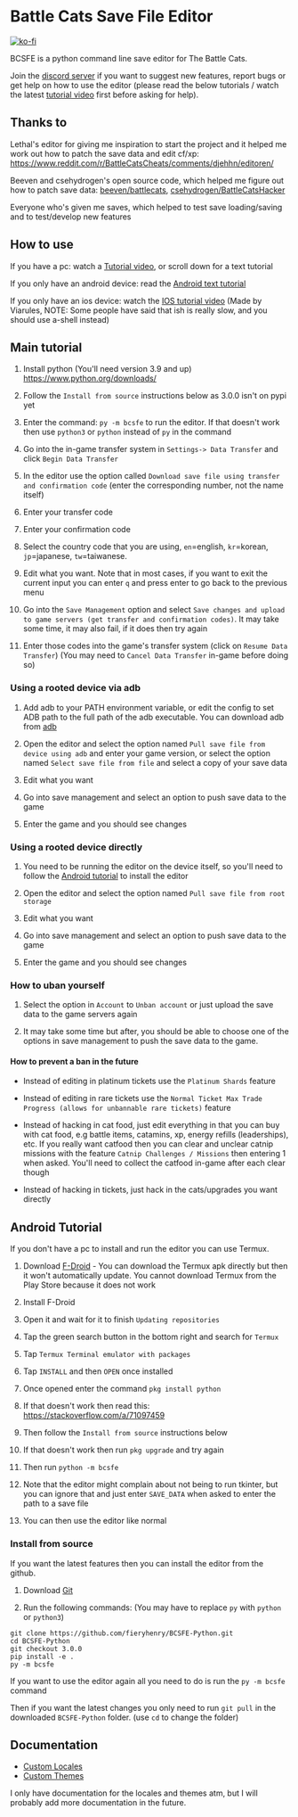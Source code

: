 # Battle Cats Save File Editor

[![ko-fi](https://ko-fi.com/img/githubbutton_sm.svg)](https://ko-fi.com/M4M53M4MN)

BCSFE is a python command line save editor for The Battle Cats.

Join the [discord server](https://discord.gg/DvmMgvn5ZB) if you want to suggest
new features, report bugs or get help on how to use the editor (please read the
below tutorials / watch the latest
[tutorial video](https://www.youtube.com/watch?v=Kr6VaLTXOSY) first before
asking for help).

## Thanks to

Lethal's editor for giving me inspiration to start the project and it helped me
work out how to patch the save data and edit cf/xp: <https://www.reddit.com/r/BattleCatsCheats/comments/djehhn/editoren/>

Beeven and csehydrogen's open source code, which helped me figure out how to
patch save data: [beeven/battlecats](https://github.com/beeven/battlecats), [csehydrogen/BattleCatsHacker](https://github.com/csehydrogen/BattleCatsHacker)

Everyone who's given me saves, which helped to test save loading/saving and to
test/develop new features

## How to use

If you have a pc: watch a [Tutorial video](https://www.youtube.com/watch?v=Kr6VaLTXOSY),
or scroll down for a text tutorial

If you only have an android device: read the [Android text tutorial](#android-tutorial)

If you only have an ios device: watch the [IOS tutorial
video](https://www.youtube.com/watch?v=xw-uOqQRYJ8) (Made by Viarules, NOTE:
Some people have said that ish is really slow, and you should use a-shell
instead)

## Main tutorial

1. Install python (You'll need version 3.9 and up) <https://www.python.org/downloads/>

1. Follow the `Install from source` instructions below as 3.0.0 isn't on pypi
   yet

1. Enter the command: `py -m bcsfe` to run the editor. If that doesn't work
then use `python3` or `python` instead of `py` in the command

1. Go into the in-game transfer system in `Settings-> Data Transfer` and
click `Begin Data Transfer`

1. In the editor use the option called `Download save file using transfer and
confirmation code` (enter the corresponding number, not the name itself)

1. Enter your transfer code

1. Enter your confirmation code

1. Select the country code that you are using, `en`=english,
`kr`=korean, `jp`=japanese, `tw`=taiwanese.

1. Edit what you want. Note that in most cases, if you want to exit the current
   input you can enter `q` and press enter to go back to the previous menu

1. Go into the `Save Management` option and select `Save changes and upload to
game servers (get transfer and confirmation codes)`. It may take some time, it
may also fail, if it does then try again

1. Enter those codes into the game's transfer system (click on
`Resume Data Transfer`) (You may need to `Cancel Data Transfer`
in-game before doing so)

### Using a rooted device via adb

1. Add adb to your PATH environment variable, or edit the config to set ADB path
  to the full path of the adb executable. You can download adb from
  [adb](https://developer.android.com/studio/releases/platform-tools)

1. Open the editor and select the option named `Pull save file from device
using adb` and enter your game version, or select the option named
`Select save file from file` and select a copy of your save data

1. Edit what you want

1. Go into save management and select an option to push save data to the game

1. Enter the game and you should see changes

### Using a rooted device directly

1. You need to be running the editor on the device itself, so you'll need to
follow the [Android tutorial](#android-tutorial) to install the editor

1. Open the editor and select the option named `Pull save file from root
   storage`

1. Edit what you want

1. Go into save management and select an option to push save data to the game

1. Enter the game and you should see changes

### How to uban yourself

1. Select the option in `Account` to `Unban account` or
just upload the save data to the game servers again

1. It may take some time but after, you should be able to choose one of the
options in save management to push the save data to the game.

#### How to prevent a ban in the future

- Instead of editing in platinum tickets use the `Platinum Shards` feature

- Instead of editing in rare tickets use the `Normal Ticket Max Trade Progress
(allows for unbannable rare tickets)` feature

- Instead of hacking in cat food, just edit everything in that you can buy with
cat food, e.g battle items, catamins, xp, energy refills (leaderships), etc.
If you really want catfood then you can clear and unclear catnip missions with
the feature `Catnip Challenges / Missions` then entering 1 when asked.
You'll need to collect the catfood in-game after each clear though

- Instead of hacking in tickets, just hack in the cats/upgrades you want directly

## Android Tutorial

If you don't have a pc to install and run the editor you can use Termux.

1. Download [F-Droid](https://f-droid.org/F-Droid.apk) - You can download the
Termux apk directly but then it won't automatically update. You cannot
download Termux from the Play Store because it does not work

1. Install F-Droid

1. Open it and wait for it to finish `Updating repositories`

1. Tap the green search button in the bottom right and search for `Termux`

1. Tap `Termux Terminal emulator with packages`

1. Tap `INSTALL` and then `OPEN` once installed

1. Once opened enter the command `pkg install python`

1. If that doesn't work then read this: <https://stackoverflow.com/a/71097459>

1. Then follow the `Install from source` instructions below

1. If that doesn't work then run `pkg upgrade` and try again

1. Then run `python -m bcsfe`

1. Note that the editor might complain about not being to run tkinter, but you
can ignore that and just enter `SAVE_DATA` when asked to enter the path to a
save file

1. You can then use the editor like normal

### Install from source

If you want the latest features then you can install the editor from the github.

1. Download [Git](https://git-scm.com/downloads)

2. Run the following commands: (You may have to replace `py` with `python` or `python3`)

```batch
git clone https://github.com/fieryhenry/BCSFE-Python.git
cd BCSFE-Python
git checkout 3.0.0
pip install -e .
py -m bcsfe
```

If you want to use the editor again all you need to do is run the `py -m bcsfe` command

Then if you want the latest changes you only need to run `git pull` in the downloaded
`BCSFE-Python` folder. (use `cd` to change the folder)

## Documentation

- [Custom Locales](https://github.com/fieryhenry/ExampleEditorLocale)
- [Custom Themes](https://github.com/fieryhenry/ExampleEditorTheme)

I only have documentation for the locales and themes atm, but I will probably
add more documentation in the future.
